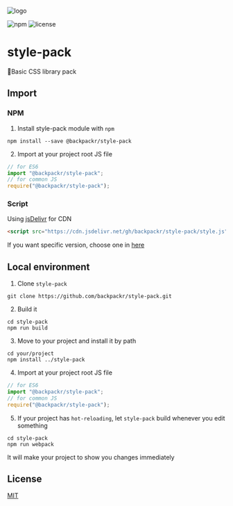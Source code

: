 ![logo](https://image.idus.com/static/backpackr.png)

![npm](https://img.shields.io/npm/v/@backpackr/style-pack?color=%23e6524b)
![license](https://img.shields.io/github/license/backpackr/style-pack)

# style-pack

🐺Basic CSS library pack

## Import

### NPM

1. Install style-pack module with `npm`

```
npm install --save @backpackr/style-pack
```

2. Import at your project root JS file

```javascript
// for ES6
import "@backpackr/style-pack";
// for common JS
require("@backpackr/style-pack");
```

### Script

Using [jsDelivr](https://www.jsdelivr.com/) for CDN

```html
<script src="https://cdn.jsdelivr.net/gh/backpackr/style-pack/style.js"></script>
```

If you want specific version, choose one in [here](https://github.com/backpackr/style-pack/releases)

## Local environment

1. Clone `style-pack`

```
git clone https://github.com/backpackr/style-pack.git
```

2. Build it

```
cd style-pack
npm run build
```

3. Move to your project and install it by path

```
cd your/project
npm install ../style-pack
```

4. Import at your project root JS file

```javascript
// for ES6
import "@backpackr/style-pack";
// for common JS
require("@backpackr/style-pack");
```

5. If your project has `hot-reloading`, let `style-pack` build whenever you edit something

```
cd style-pack
npm run webpack
```

It will make your project to show you changes immediately

## License

[MIT](https://github.com/backpackr/style-pack/blob/master/LICENSE)

